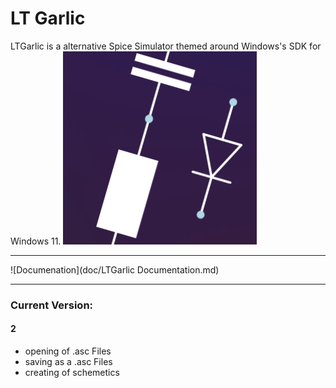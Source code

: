 # LT Garlic 
LTGarlic is a alternative Spice Simulator themed around Windows's SDK for Windows 11. 
![](doc/source/topbanner.png)

***

![Documenation](doc/LTGarlic Documentation.md)

*** 

### Current Version: 
#### 2

* opening of .asc Files
* saving as a .asc Files
* creating of schemetics

